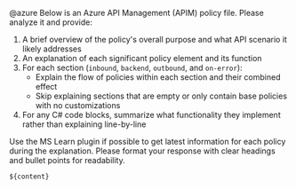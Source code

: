 @azure Below is an Azure API Management (APIM) policy file. Please analyze it and provide:

1. A brief overview of the policy's overall purpose and what API scenario it likely addresses
2. An explanation of each significant policy element and its function
3. For each section (`inbound`, `backend`, `outbound`, and `on-error`):
   - Explain the flow of policies within each section and their combined effect
   - Skip explaining sections that are empty or only contain base policies with no customizations
4. For any C# code blocks, summarize what functionality they implement rather than explaining line-by-line

Use the MS Learn plugin if possible to get latest information for each policy during the explanation.
Please format your response with clear headings and bullet points for readability.

```
${content}
```